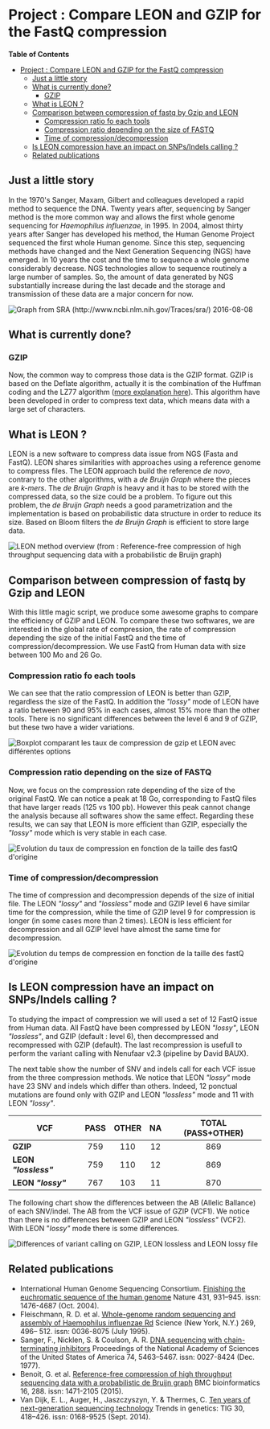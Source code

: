# Project : Compare LEON and GZIP for the FastQ compression

__Table of Contents__

- [Project : Compare LEON and GZIP for the FastQ compression](#)
	- [Just a little story](#just-a-little-story)
	- [What is currently done?](#what-is-currently-done)
		- [GZIP](#gzip)
	- [What is LEON ?](#what-is-leon-)
	- [Comparison between compression of fastq by Gzip and LEON](#comparison-between-compression-of-fastq-by-gzip-and-leon)
		- [Compression ratio fo each tools](#compression-ratio-fo-each-tools)
		- [Compression ratio depending on the size of FASTQ](#compression-ratio-depending-on-the-size-of-fastq)
		- [Time of compression/decompression](#time-of-compression-decompression)
	- [Is LEON compression have an impact on SNPs/Indels calling ?](#is-leon-compression-have-an-impact-on-snpsindels-calling-)
	- [Related publications](#related-publications)

## Just a little story

In the 1970's Sanger, Maxam, Gilbert and colleagues developed a rapid method to sequence the DNA. 
Twenty years after, sequencing by Sanger method is the more common way and allows the first whole genome sequencing for _Haemophilus influenzae_, in 1995.
In 2004, almost thirty years after Sanger has developed his method, the Human Genome Project sequenced the first whole Human genome. Since this step, sequencing methods have changed and the Next Generation Sequencing (NGS) have emerged.
In 10 years the cost and the time to sequence a whole genome considerably decrease. NGS technologies allow to sequence routinely a large number of samples.
So, the amount of data generated by NGS substantially increase during the last decade and the storage and transmission of these data are a major concern for now.

![Graph from SRA (http://www.ncbi.nlm.nih.gov/Traces/sra/) 2016-08-08](https://github.com/Char-Al/bench_leon/blob/master/images/NGS_data.png "The SRA database, wich contains a large part of the world wide sequencing, is growing very fast and now contains almost 6 petabases (date : 2016-08-08)")

## What is currently done?

### GZIP

Now, the common way to compress those data is the GZIP format. GZIP is based on the Deflate algorithm, actually it is the combination of the Huffman coding and the LZ77 algorithm ([more explanation here](http://www.zlib.net/feldspar.html)).
This algorithm have been developed in order to compress text data, which means data with a large set of characters.

## What is LEON ?

LEON is a new software to compress data issue from NGS (Fasta and FastQ).
LEON shares similarities with approaches using a reference genome to compress files.
The LEON approach build the reference _de novo_, contrary to the other algorithms, with a _de Bruijn Graph_ where the pieces are _k-mers_.
The _de Bruijn Graph_ is heavy and it has to be stored with the compressed data, so the size could be a problem.
To figure out this problem, the _de Bruijn Graph_ needs a good parametrization and the implementation is based on probabilistic data structure in order to reduce its size. Based on Bloom filters the _de Bruijn Graph_ is efficient to store large data.

![LEON method overview (from : Reference-free compression of high throughput sequencing data with a probabilistic de Bruijn graph)](https://github.com/Char-Al/bench_leon/blob/master/images/LEON_overview.png "LEON method overview (from : Reference-free compression of high throughput sequencing data with a probabilistic de Bruijn graph)")

## Comparison between compression of fastq by Gzip and LEON

With this little magic script, we produce some awesome graphs to compare the efficiency of GZIP and LEON.
To compare these two softwares, we are interested in the global rate of compression, the rate of compression depending the size of the initial FastQ and the time of compression/decompression.
We use FastQ from Human data with size between 100 Mo and 26 Go.

### Compression ratio fo each tools

We can see that the ratio compression of LEON is better than GZIP, regardless the size of the FastQ.
In addition the _"lossy"_ mode of LEON have a ratio between 90 and 95% in each cases, almost 15% more than the other tools.
There is no significant differences between the level 6 and 9 of GZIP, but these two have a wider variations.

![Boxplot comparant les taux de compression de gzip et LEON avec différentes options](https://github.com/Char-Al/bench_leon/blob/master/example/boxplot_compression.png "Boxplot comparant les taux de compression de gzip et LEON avec différentes options")

### Compression ratio depending on the size of FASTQ

Now, we focus on the compression rate depending of the size of the original FastQ.
We can notice a peak at 18 Go, corresponding to FastQ files that have larger reads (125 vs 100 pb).
However this peak cannot change the analysis because all softwares show the same effect.
Regarding these results, we can say that LEON is more efficient than GZIP, especially the _"lossy"_ mode which is very stable in each case.

![Evolution du taux de compression en fonction de la taille des fastQ d'origine](https://github.com/Char-Al/bench_leon/blob/master/example/point_compression.png "Evolution du taux de compression en fonction de la taille des fastQ d'origine")

### Time of compression/decompression

The time of compression and decompression depends of the size of initial file.
The LEON _"lossy"_ and _"lossless"_ mode and GZIP level 6 have similar time for the compression, while the time of GZIP level 9 for compression is longer (in some cases more than 2 times).
LEON is less efficient for decompression and all GZIP level have almost the same time for decompression.

![Evolution du temps de compression en fonction de la taille des fastQ d'origine](https://github.com/Char-Al/bench_leon/blob/master/example/point_time.png "Evolution du temps de compression en fonction de la taille des fastQ d'origine")

## Is LEON compression have an impact on SNPs/Indels calling ?

To studying the impact of compression we will used a set of 12 FastQ issue from Human data.
All FastQ have been compressed by LEON _"lossy"_, LEON _"lossless"_, and GZIP (default : level 6), then decompressed and recompressed with GZIP (default).
The last recompression is usefull to perform the variant calling with Nenufaar v2.3 (pipeline by David BAUX).

The next table show the number of SNV and indels call for each VCF issue from the three compression methods.
We notice that LEON _"lossy"_ mode have 23 SNV and indels which differ than others.
Indeed, 12 ponctual mutations are found only with GZIP and LEON _"lossless"_ mode and 11 with LEON _"lossy"_.

VCF                   | PASS | OTHER |  NA  | TOTAL (PASS+OTHER)
--------------------- | :--: | :---: | :--: | :----------------:
       __GZIP__       |  759 |  110  |  12  |         869
__LEON _"lossless"___ |  759 |  110  |  12  |         869
 __LEON _"lossy"___   |  767 |  103  |  11  |         870

The following chart show the differences between the AB (Allelic Ballance) of each SNV/indel.
The AB from the VCF issue of GZIP (VCF1).
We notice than there is no differences between GZIP and LEON _"lossless"_ (VCF2).
With LEON "_lossy"_ mode there is some differences.

![Differences of variant calling on GZIP, LEON lossless and LEON lossy file](https://github.com/Char-Al/bench_leon/blob/master/example/callingDiff.png "Differences of variant calling on GZIP, LEON lossless and LEON lossy file")


## Related publications
* International Human Genome Sequencing Consortium. [Finishing the euchromatic sequence of the human genome](http://www.nature.com/nature/journal/v431/n7011/full/nature03001.html) Nature 431, 931–945. issn: 1476-4687 (Oct. 2004).
* Fleischmann, R. D. et al. [Whole-genome random sequencing and assembly of Haemophilus influenzae Rd](http://science.sciencemag.org/content/269/5223/496.long) Science (New York, N.Y.) 269, 496– 512. issn: 0036-8075 (July 1995).
* Sanger, F., Nicklen, S. & Coulson, A. R. [DNA sequencing with chain-terminating inhibitors](http://www.ncbi.nlm.nih.gov/pmc/articles/PMC431765/) Proceedings of the National Academy of Sciences of the United States of America 74, 5463–5467. issn: 0027-8424 (Dec. 1977).
* Benoit, G. et al. [Reference-free compression of high throughput sequencing data with a probabilistic de Bruijn graph](http://www.biomedcentral.com/1471-2105/16/288) BMC bioinformatics 16, 288. issn: 1471-2105 (2015).
* Van Dijk, E. L., Auger, H., Jaszczyszyn, Y. & Thermes, C. [Ten years of next-generation sequencing technology](http://www.sciencedirect.com/science/article/pii/S0168952514001127) Trends in genetics: TIG 30, 418–426. issn: 0168-9525 (Sept. 2014).
